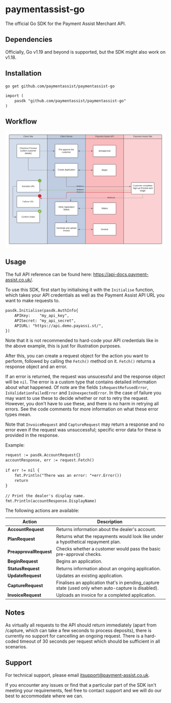 # paymentassist-go

The official Go SDK for the Payment Assist Merchant API.

## Dependencies

Officially, Go v1.19 and beyond is supported, but the SDK might also work on v1.18.

## Installation

`go get github.com/paymentassist/paymentassist-go`

```
import (
	pasdk "github.com/paymentassist/paymentassist-go"
)
```

## Workflow

![Payment Assist API Workflow](https://raw.githubusercontent.com/paymentassist/paymentassist-php/master/api-workflow.png "API Workflow")

## Usage

The full API reference can be found here: https://api-docs.payment-assist.co.uk/.

To use this SDK, first start by initialising it with the `Initialise` function, which takes your API credentials as well as the Payment Assist API URL you want to make requests to.

```
pasdk.Initialise(pasdk.AuthInfo{
	APIKey:    "my_api_key",
	APISecret: "my_api_secret",
	APIURL: "https://api.demo.payassi.st/",
})
```

Note that it is not recommended to hard-code your API credentials like in the above example, this is just for illustration purposes.

After this, you can create a request object for the action you want to perform, followed by calling the `Fetch()` method on it. `Fetch()` returns a response object and an error.

If an error is returned, the request was unsucessful and the response object will be `nil`. The error is a custom type that contains detailed information about what happened. Of note are the fields `IsRequestRefusedError`, `IsValidationFailedError` and `IsUnexpectedError`. In the case of failure you may want to use these to decide whether or not to retry the request. However, you don't have to use these, and there is no harm in retrying all errors. See the code comments for more information on what these error types mean.

Note that `InvoiceRequest` and `CaptureRequest` may return a response and no error even if the request was unsuccessful; specific error data for these is provided in the response.

Example:

```
request := pasdk.AccountRequest{}
accountResponse, err := request.Fetch()

if err != nil {
    fmt.Println("There was an error: "+err.Error())
	return
}

// Print the dealer's display name.
fmt.Println(accountResponse.DisplayName)
```

The following actions are available:

| Action | Description |
|--------|-------------|
| __AccountRequest__ | Returns information about the dealer's account. |
| __PlanRequest__ | Returns what the repayments would look like under a hypothetical repayment plan. |
| __PreapprovalRequest__ | Checks whether a customer would pass the basic pre-approval checks. |
| __BeginRequest__ | Begins an application. |
| __StatusRequest__ | Returns information about an ongoing application. |
| __UpdateRequest__ | Updates an existing application. |
| __CaptureRequest__ | Finalises an application that's in pending_capture state (used only when auto-capture is disabled). |
| __InvoiceRequest__ | Uploads an invoice for a completed application. |

## Notes


As virtually all requests to the API should return immediately (apart from /capture, which can take a few seconds to process deposits), there is currently no support for cancelling an ongoing request. There is a hard-coded timeout of 30 seconds per request which should be sufficient in all scenarios.

## Support

For technical support, please email [itsupport@payment-assist.co.uk](mailto:itsupport@payment-assist.co.uk).

If you encounter any issues or find that a particular part of the SDK isn't meeting your requirements, feel free to contact support and we will do our best to accommodate where we can.